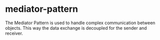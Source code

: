 # mediator-pattern
The Mediator Pattern is used to handle complex communication between objects. This way the data exchange is decoupled for the sender and receiver.
